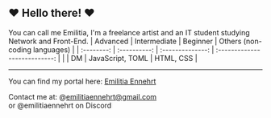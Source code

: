 ## ❤ Hello there! ❤

You can call me Emilitia, I'm a freelance artist and an IT student studying Network and Front-End.
| Advanced   | Intermediate | Beginner         | Others (non-coding languages) |
| :--------: | :----------: | :--------------: | :---------------------------: |
|            | DM           | JavaScript, TOML | HTML, CSS                     |
___ 
You can find my portal here:
[Emilitia Ennehrt](https://emilitiaennehrt.carrd.co/)

Contact me at: 
@emilitiaennehrt@gmail.com<br>
or @emilitiaennehrt on Discord
<!--
**EmilitiaEnnehrt/EmilitiaEnnehrt** is a ✨ _special_ ✨ repository because its `README.md` (this file) appears on your GitHub profile.

Here are some ideas to get you started:

- 🔭 I’m currently working on ...
- 🌱 I’m currently learning ...
- 👯 I’m looking to collaborate on ...
- 🤔 I’m looking for help with ...
- 💬 Ask me about ...
- 📫 How to reach me: ...
- 😄 Pronouns: ...
- ⚡ Fun fact: ...
-->
